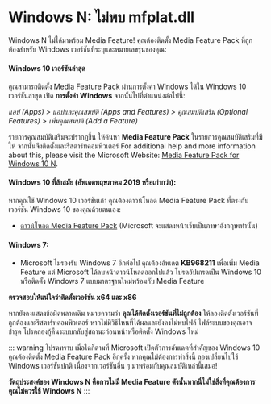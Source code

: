 # Windows N: ไม่พบ mfplat.dll

Windows N ไม่ได้มาพร้อม Media Feature! คุณต้องติดตั้ง Media Feature Pack ที่ถูกต้องสำหรับ Windows เวอร์ชันที่ระบุและหมายเลขรุ่นของคุณ:

#### Windows 10 เวอร์ชันล่าสุด
คุณสามารถติดตั้ง Media Feature Pack ผ่านการตั้งค่า Windows ได้ใน Windows 10 เวอร์ชันล่าสุด เปิด **การตั้งค่า Windows** จากนั้นไปที่ตำแหน่งต่อไปนี้:

*แอป (Apps) > แอปและคุณสมบัติ (Apps and Features) > คุณสมบัติเสริม (Optional Features) > เพิ่มคุณสมบัติ (Add a Feature)*

รายการคุณสมบัติเสริมจะปรากฏขึ้น ให้ค้นหา **Media Feature Pack** ในรายการคุณสมบัติเสริมที่มีให้ จากนั้นจึงติดตั้งและรีสตาร์ทคอมพิวเตอร์ For additional help and more information about this, please visit the Microsoft Website: [Media Feature Pack for Windows 10 N](https://support.microsoft.com/help/4516397/media-feature-pack-for-windows-10-n-november-2019).

#### Windows 10 ที่ล้าสมัย (อัพเดตพฤษภาคม 2019 หรือเก่ากว่า):
หากคุณใช้ Windows 10 เวอร์ชันเก่า คุณต้องดาวน์โหลด Media Feature Pack ที่ตรงกับเวอร์ชัน Windows 10 ของคุณด้วยตนเอง:
  * [ดาวน์โหลด Media Feature Pack](https://www.microsoft.com/en-us/software-download/mediafeaturepack) (Microsoft จะแสดงหน้าเว็บเป็นภาษาอังกฤษเท่านั้น)

#### Windows 7:
  * Microsoft ไม่รองรับ Windows 7 อีกต่อไป คุณต้องอัพเดต **KB968211** เพื่อเพิ่ม Media Feature แต่ Microsoft ได้ลบหน้าดาวน์โหลดออกไปแล้ว โปรดอัปเกรดเป็น Windows 10 หรือติดตั้ง Windows 7 แบบมาตรฐานใหม่พร้อมกับ Media Feature

**ตรวจสอบให้แน่ใจว่าติดตั้งเวอร์ชัน x64 และ x86**

หากยังคงแสดงข้อผิดพลาดเดิม หมายความว่า **คุณได้ติดตั้งเวอร์ชันที่ไม่ถูกต้อง** ให้ลองติดตั้งเวอร์ชันที่ถูกต้องและรีสตาร์ทคอมพิวเตอร์ หากไม่มีวิธีไหนที่ได้ผลและยังคงไม่พบไฟล์ ไฟล์ระบบของคุณอาจชำรุด โปรดลองกู้คืนระบบกลับสู่สถานะก่อนหน้าหรือติดตั้ง Windows ใหม่

::: warning
โปรดทราบ เมื่อใดก็ตามที่ Microsoft เปิดตัวการอัพเดตที่สำคัญของ Windows 10 คุณต้องติดตั้ง Media Feature Pack อีกครั้ง หากคุณไม่ต้องการทำสิ่งนี้ ลองเปลี่ยนไปใช้ Windows เวอร์ชันปกติ เนื่องจากเวอร์ชันอื่น ๆ มาพร้อมกับคุณสมบัติเหล่านี้เสมอ!

**วัตถุประสงค์ของ Windows N คือการไม่มี Media Feature ดังนั้นหากนี่ไม่ใช่สิ่งที่คุณต้องการ คุณไม่ควรใช้ Windows N**
:::
